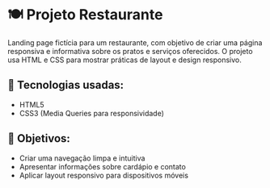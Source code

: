 # 🍽️ Projeto Restaurante

Landing page fictícia para um restaurante, com objetivo de criar uma página responsiva e informativa sobre os pratos e serviços oferecidos. O projeto usa HTML e CSS para mostrar práticas de layout e design responsivo.

## 🚀 Tecnologias usadas:
- HTML5
- CSS3 (Media Queries para responsividade)

## 🎯 Objetivos:
- Criar uma navegação limpa e intuitiva
- Apresentar informações sobre cardápio e contato
- Aplicar layout responsivo para dispositivos móveis
